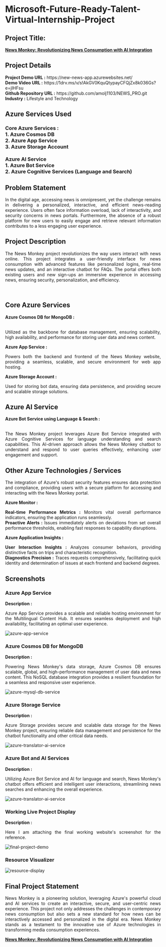 <h1>Microsoft-Future-Ready-Talent-Virtual-Internship-Project</h1>
<h2>Project Title:</h2><b><a href="https://new-news-app.azurewebsites.net/">News Monkey: Revolutionizing News Consumption with AI Integration</b></a>
<br>
<h2>Project Details</h2>
<b>Project Demo URL :</b> https://new-news-app.azurewebsites.net/ <br>
<b>Demo Video URL :</b> https://1drv.ms/v/s!AkGV0KquQtypayCFQjZx8k036Gs?e=jIHFsu <br>
<b>Github Repository URL :</b> https://github.com/amolj1103/NEWS_PRO.git <br>
<b>Industry :</b> Lifestyle and Technology<br>
<h2>Azure Services Used</h2>
<h3>
Core Azure Services : <br>
1. Azure Cosmos DB <br>
2. Azure App Service <br>
3. Azure Storage Account <br> <br>
Azure AI Service <br>
1. Azure Bot Service <br>
2. Azure Cognitive Services (Language and Search)
</h3>
<h2>Problem Statement</h2>
<p align="justify">In the digital age, accessing news is omnipresent, yet the challenge remains in delivering a personalized, interactive, and efficient news-reading experience. Users often face information overload, lack of interactivity, and security concerns in news portals. Furthermore, the absence of a robust platform for new users to easily engage and retrieve relevant information contributes to a less engaging user experience.</p>
<h2>Project Description</h2>
<p align="justify">The News Monkey project revolutionizes the way users interact with news online. This project integrates a user-friendly interface for news consumption with advanced features like personalized logins, real-time news updates, and an interactive chatbot for FAQs. The portal offers both existing users and new sign-ups an immersive experience in accessing news, ensuring security, personalization, and efficiency.</p><br>
<h2>Core Azure Services</h2>
<b>Azure Cosmos DB for MongoDB :</b><br><p align="justify"><br>Utilized as the backbone for database management, ensuring scalability, high availability, and performance for storing user data and news content.</p>

<b>Azure App Service :</b><br><p align="justify">Powers both the backend and frontend of the News Monkey website, providing a seamless, scalable, and secure environment for web app hosting.</p>

<b>Azure Storage Account :</b><br><p align="justify">Used for storing bot data, ensuring data persistence, and providing secure and scalable storage solutions.</p>
<h2>Azure AI Service</h2>
<b>Azure Bot Service using Language & Search :</b><br><br><p align="justify">The News Monkey project leverages Azure Bot Service integrated with Azure Cognitive Services for language understanding and search capabilities. This AI-driven approach allows the News Monkey chatbot to understand and respond to user queries effectively, enhancing user engagement and support.</p>
<h2>Other Azure Technologies / Services</h2>
<p align="justify">The integration of Azure's robust security features ensures data protection and compliance, providing users with a secure platform for accessing and interacting with the News Monkey portal.</p>

<b>Azure Monitor :</b><p align="justify"><b>Real-time Performance Metrics :</b> Monitors vital overall performance indicators, ensuring the application runs seamlessly.<br>
<b>Proactive Alerts :</b> Issues immediately alerts on deviations from set overall performance thresholds, enabling fast responses to capability disruptions.</p>
<b>Azure Application Insights :</b><p align="justify">
<b>User Interaction Insights :</b> Analyzes consumer behaviors, providing distinctive facts on trips and characteristic recognition.<br>
<b>Diagnostics Precision :</b> Traces requests comprehensively, facilitating quick identity and determination of issues at each frontend and backend degrees.

<h2>Screenshots</h2>
<h3>Azure App Service</h3>
<b>Description :</b><p align="justify">Azure App Service provides a scalable and reliable hosting environment for the Multilingual Content Hub. It ensures seamless deployment and high availability, facilitating an optimal user experience.</p>
<img src="https://github.com/amolj1103/NEWS_PRO/blob/main/Screenshots/App.png" alt="azure-app-service"></img><br>
<h3>Azure Cosmos DB for MongoDB</h3>
<b>Description :</b><p align="justify"> Powering News Monkey's data storage, Azure Cosmos DB ensures scalable, global, and high-performance management of user data and news content. This NoSQL database integration provides a resilient foundation for a seamless and responsive user experience.</p>
<img src="https://github.com/amolj1103/NEWS_PRO/blob/main/Screenshots/CDB.png" alt="azure-mysql-db-service"></img><br>
<h3>Azure Storage Service</h3>
<b>Description :</b><p align="justify">Azure Storage provides secure and scalable data storage for the News Monkey project, ensuring reliable data management and persistence for the chatbot functionality and other critical data needs.</p>
<img src="https://github.com/amolj1103/NEWS_PRO/blob/main/Screenshots/Store.png" alt="azure-translator-ai-service"></img><br>
<h3>Azure Bot and AI Services</h3>
<b>Description :</b><p align="justify">Utilizing Azure Bot Service and AI for language and search, News Monkey's chatbot offers efficient and intelligent user interactions, streamlining news searches and enhancing the overall experience.</p>
<img src="https://github.com/amolj1103/NEWS_PRO/blob/main/Screenshots/Bot.png" alt="azure-translator-ai-service"></img><br>
<h3>Working Live Project Display</h3>
<b>Description :</b><p align="justify">Here I am attaching the final working website's screenshot for the reference.</p>
<img src="https://github.com/amolj1103/NEWS_PRO/blob/main/Screenshots/Work.png" alt="final-project-demo"></img>

<h3>Resource Visualizer</h3>
<img src="https://github.com/amolj1103/NEWS_PRO/blob/main/Screenshots/bottest.png" alt="resource-display"></img>

<h2>Final Project Statement</h2>
<p align="justify">
News Monkey is a pioneering solution, leveraging Azure's powerful cloud and AI services to create an interactive, secure, and user-centric news experience. This project not only addresses the challenges in contemporary news consumption but also sets a new standard for how news can be interactively accessed and personalized in the digital era. News Monkey stands as a testament to the innovative use of Azure technologies in transforming media consumption experiences.</p>
</h2><b><a href="https://new-news-app.azurewebsites.net/">News Monkey: Revolutionizing News Consumption with AI Integration</b></a>
